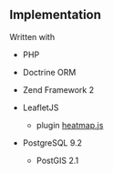 
Implementation
--------------
Written with

* PHP

* Doctrine ORM

* Zend Framework 2

* LeafletJS

    * plugin [heatmap.js](http://www.patrick-wied.at/static/heatmapjs/)

* PostgreSQL 9.2

    * PostGIS 2.1
